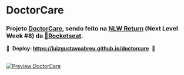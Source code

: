 # DoctorCare
### Projeto [DoctorCare](https://www.figma.com/community/file/1102912263666619803), sendo feito na [NLW Return](https://lp.rocketseat.com.br/nlw-return) (Next Level Week #8) da [:rocket:Rocketseat](https://www.rocketseat.com.br).
 
:construction:  **Deploy: https://luizgustavoabreu.github.io/doctorcare**  :construction:
<br><br>
 
[![Preview DoctorCare](https://user-images.githubusercontent.com/72631018/166308962-e5c02aa3-255e-4ee0-866f-3db8274cfa52.png)](https://luizgustavoabreu.github.io/doctorcare)